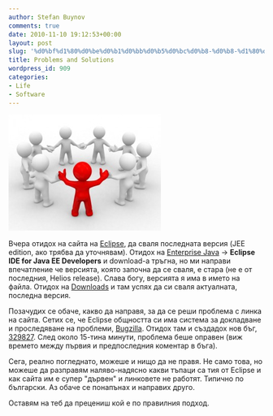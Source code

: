 ```yaml
---
author: Stefan Buynov
comments: true
date: 2010-11-10 19:12:53+00:00
layout: post
slug: '%d0%bf%d1%80%d0%be%d0%b1%d0%bb%d0%b5%d0%bc%d0%b8-%d0%b8-%d1%80%d0%b5%d1%88%d0%b5%d0%bd%d0%b8%d1%8f'
title: Problems and Solutions
wordpress_id: 909
categories:
- Life
- Software
---
```


[![Community](/images/2010/11/community-300x229.jpg)](/images/2010/11/community.jpg)

Вчера отидох на сайта на [Eclipse](http://eclipse.org/), да сваля последната версия (JEE edition, ако трябва да уточнявам). Отидох на [Enterprise Java](http://eclipse.org/home/categories/index.php?category=enterprise) -> **Eclipse IDE for Java EE Developers** и download-а тръгна, но ми направи впечатление че версията, която започна да се сваля, е стара (не е от последния, Helios release). Слава богу, версията я има в името на файла. Отидох на [Downloads](http://www.eclipse.org/downloads/) и там успях да си сваля актуалната, последна версия.

Позачудих се обаче, какво да направя, за да се реши проблема с линка на сайта. Сетих се, че Eclipse общността си има система за докладване и проследяване на проблеми, [Bugzilla](https://bugs.eclipse.org/bugs/). Отидох там и създадох нов бъг, [329827](https://bugs.eclipse.org/bugs/show_bug.cgi?id=329827). След около 15-тина минути, проблема беше оправен (виж времето между първия и предпоследния коментар в бъга).

Сега, реално погледнато, можеше и нищо да не правя. Не само това, но можеше да разправям наляво-надясно какви тъпаци са тия от Eclipse и как сайта им е супер "дървен" и линковете не работят. Типично по български. Аз обаче се понапънах и направих друго.

Оставям на теб да прецениш кой е по правилния подход.

